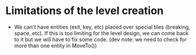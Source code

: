 # Limitations of the level creation

- We can't have entities (exit, key, etc) placed over special tiles (breaking, space, etc). If this is too limiting for the level design, we can come back to it but we will have to fix some code. (dev note: we need to check for more than one entity in MoveTo())
